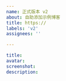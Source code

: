 ```yaml
---
name: 正式版本 v2
about: 自助添加示例博客
title: https://
labels: 'v2'
assignees: ''

---
```

```yaml
title:
avatar:
screenshot:
description:
```
